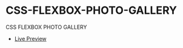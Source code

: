# CSS-FLEXBOX-PHOTO-GALLERY
 CSS FLEXBOX PHOTO GALLERY
 <ul>
 <li>
 <a href="https://codringavan.github.io/CSS-FLEXBOX-PHOTO-GALLERY/">Live Preview</a>
 </li>
 </ul>